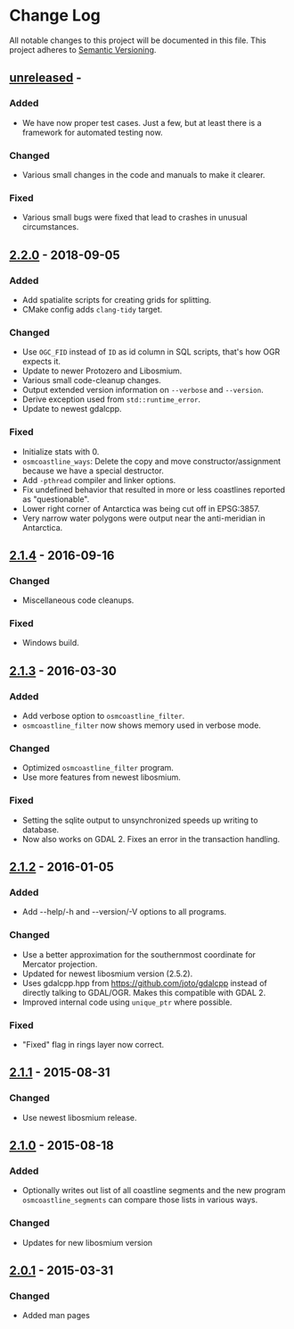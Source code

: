 
# Change Log

All notable changes to this project will be documented in this file.
This project adheres to [Semantic Versioning](https://semver.org/).

## [unreleased] -

### Added

- We have now proper test cases. Just a few, but at least there is a framework
  for automated testing now.

### Changed

- Various small changes in the code and manuals to make it clearer.

### Fixed

- Various small bugs were fixed that lead to crashes in unusual circumstances.


## [2.2.0] - 2018-09-05

### Added

- Add spatialite scripts for creating grids for splitting.
- CMake config adds `clang-tidy` target.

### Changed

- Use `OGC_FID` instead of `ID` as id column in SQL scripts, that's how OGR
  expects it.
- Update to newer Protozero and Libosmium.
- Various small code-cleanup changes.
- Output extended version information on `--verbose` and `--version`.
- Derive exception used from `std::runtime_error`.
- Update to newest gdalcpp.

### Fixed

- Initialize stats with 0.
- `osmcoastline_ways`: Delete the copy and move constructor/assignment because
  we have a special destructor.
- Add `-pthread` compiler and linker options.
- Fix undefined behavior that resulted in more or less coastlines reported
  as "questionable".
- Lower right corner of Antarctica was being cut off in EPSG:3857.
- Very narrow water polygons were output near the anti-meridian in Antarctica.


## [2.1.4] - 2016-09-16

### Changed

- Miscellaneous code cleanups.

### Fixed

- Windows build.


## [2.1.3] - 2016-03-30

### Added

- Add verbose option to `osmcoastline_filter`.
- `osmcoastline_filter` now shows memory used in verbose mode.

### Changed

- Optimized `osmcoastline_filter` program.
- Use more features from newest libosmium.

### Fixed

- Setting the sqlite output to unsynchronized speeds up writing to database.
- Now also works on GDAL 2. Fixes an error in the transaction handling.


## [2.1.2] - 2016-01-05

### Added

- Add --help/-h and --version/-V options to all programs.

### Changed

- Use a better approximation for the southernmost coordinate for Mercator
  projection.
- Updated for newest libosmium version (2.5.2).
- Uses gdalcpp.hpp from https://github.com/joto/gdalcpp instead of directly
  talking to GDAL/OGR. Makes this compatible with GDAL 2.
- Improved internal code using `unique_ptr` where possible.

### Fixed

- "Fixed" flag in rings layer now correct.


## [2.1.1] - 2015-08-31

### Changed

- Use newest libosmium release.


## [2.1.0] - 2015-08-18

### Added

- Optionally writes out list of all coastline segments and the new program
  `osmcoastline_segments` can compare those lists in various ways.

### Changed

- Updates for new libosmium version


## [2.0.1] - 2015-03-31

### Changed

- Added man pages


[unreleased]: https://github.com/osmcode/osmium-tool/compare/v2.2.0...HEAD
[2.2.0]: https://github.com/osmcode/osmium-tool/compare/v2.1.4...v2.2.0
[2.1.4]: https://github.com/osmcode/osmium-tool/compare/v2.1.3...v2.1.4
[2.1.3]: https://github.com/osmcode/osmium-tool/compare/v2.1.2...v2.1.3
[2.1.2]: https://github.com/osmcode/osmium-tool/compare/v2.1.1...v2.1.2
[2.1.1]: https://github.com/osmcode/osmium-tool/compare/v2.1.0...v2.1.1
[2.1.0]: https://github.com/osmcode/osmium-tool/compare/v2.0.1...v2.1.0
[2.0.1]: https://github.com/osmcode/osmium-tool/compare/v2.0.0...v2.0.1

